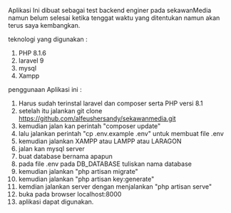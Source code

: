 Aplikasi Ini dibuat sebagai test backend enginer pada sekawanMedia namun belum selesai ketika tenggat waktu yang ditentukan namun akan terus saya kembangkan. 

teknologi yang digunakan : 
1. PHP 8.1.6
2. laravel 9
3. mysql
4. Xampp 

penggunaan Aplikasi ini : 
1. Harus sudah terinstal laravel dan composer serta PHP versi 8.1
2. setelah itu jalankan git clone https://github.com/alfeushersandy/sekawanmedia.git
3. kemudian jalan kan perintah "composer update"
4. lalu jalankan perintah "cp .env.example .env" untuk membuat file .env
5. kemudian jalankan XAMPP atau LAMPP atau LARAGON 
6. jalan kan mysql server 
7. buat database bernama apapun
8. pada file .env pada DB_DATABASE tuliskan nama database 
9. kemudian jalankan "php artisan migrate" 
10. kemudian jalankan "php artisan key:generate"
11. kemdian jalankan server dengan menjalankan "php artisan serve"
12. buka pada browser localhost:8000 
13. aplikasi dapat digunakan.